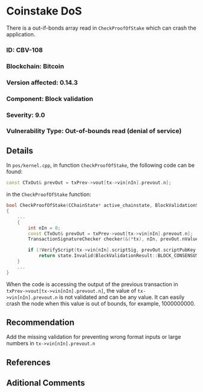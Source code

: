 # Coinstake DoS

There is a out-if-bonds array read in `CheckProofOfStake` which can crash the application.

### ID: CBV-108
### Blockchain: Bitcoin
### Version affected: 0.14.3
### Component: Block validation
### Severity: 9.0
### Vulnerability Type: Out-of-bounds read (denial of service)

## Details

In `pos/kernel.cpp`, in function `CheckProofOfStake`, the following code can be found:
```cpp
const CTxOut& prevOut = txPrev->vout[tx->vin[nIn].prevout.n];
```
in the `CheckProofOfStake` function:
```cpp
bool CheckProofOfStake(CChainState* active_chainstate, BlockValidationState& state,  const CTransactionRef& tx, unsigned int nBits, uint256& hashProofOfStake)
{
    ...
    {
        int nIn = 0;
        const CTxOut& prevOut = txPrev->vout[tx->vin[nIn].prevout.n];
        TransactionSignatureChecker checker(&(*tx), nIn, prevOut.nValue, PrecomputedTransactionData(*tx), MissingDataBehavior::FAIL);

        if (!VerifyScript(tx->vin[nIn].scriptSig, prevOut.scriptPubKey, &(tx->vin[nIn].scriptWitness), SCRIPT_VERIFY_P2SH, checker, nullptr))
            return state.Invalid(BlockValidationResult::BLOCK_CONSENSUS, "invalid-pos-script", "VerifyScript failed on coinstake");
    }
    ...
}
```

When the code is accessing the output of the previous transaction in `txPrev->vout[tx->vin[nIn].prevout.n]`, the value of `tx->vin[nIn].prevout.n` is not validated and can be any value.
It can easily crash the node when this value is out of bounds, for example, 1000000000.

## Recommendation

Add the missing validation for preventing wrong format inputs or large numbers in `tx->vin[nIn].prevout.n`

## References

## Aditional Comments
